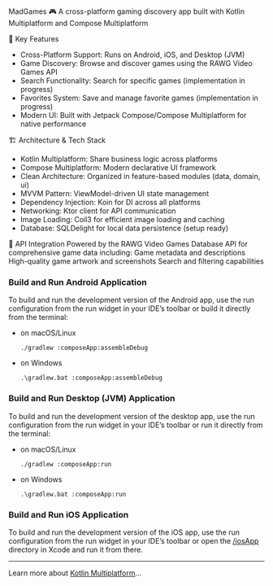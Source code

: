 MadGames 🎮
A cross-platform gaming discovery app built with Kotlin Multiplatform and Compose Multiplatform

🚀 Key Features
- Cross-Platform Support: Runs on Android, iOS, and Desktop (JVM)
- Game Discovery: Browse and discover games using the RAWG Video Games API
- Search Functionality: Search for specific games (implementation in progress)
- Favorites System: Save and manage favorite games (implementation in progress)
- Modern UI: Built with Jetpack Compose/Compose Multiplatform for native performance

🏗️ Architecture & Tech Stack
- Kotlin Multiplatform: Share business logic across platforms
- Compose Multiplatform: Modern declarative UI framework
- Clean Architecture: Organized in feature-based modules (data, domain, ui)
- MVVM Pattern: ViewModel-driven UI state management
- Dependency Injection: Koin for DI across all platforms
- Networking: Ktor client for API communication
- Image Loading: Coil3 for efficient image loading and caching
- Database: SQLDelight for local data persistence (setup ready)

🎯 API Integration
Powered by the RAWG Video Games Database API for comprehensive game data including:
Game metadata and descriptions
High-quality game artwork and screenshots
Search and filtering capabilities

### Build and Run Android Application

To build and run the development version of the Android app, use the run configuration from the run widget
in your IDE’s toolbar or build it directly from the terminal:
- on macOS/Linux
  ```shell
  ./gradlew :composeApp:assembleDebug
  ```
- on Windows
  ```shell
  .\gradlew.bat :composeApp:assembleDebug
  ```

### Build and Run Desktop (JVM) Application

To build and run the development version of the desktop app, use the run configuration from the run widget
in your IDE’s toolbar or run it directly from the terminal:
- on macOS/Linux
  ```shell
  ./gradlew :composeApp:run
  ```
- on Windows
  ```shell
  .\gradlew.bat :composeApp:run
  ```

### Build and Run iOS Application

To build and run the development version of the iOS app, use the run configuration from the run widget
in your IDE’s toolbar or open the [/iosApp](./iosApp) directory in Xcode and run it from there.

---

Learn more about [Kotlin Multiplatform](https://www.jetbrains.com/help/kotlin-multiplatform-dev/get-started.html)…
